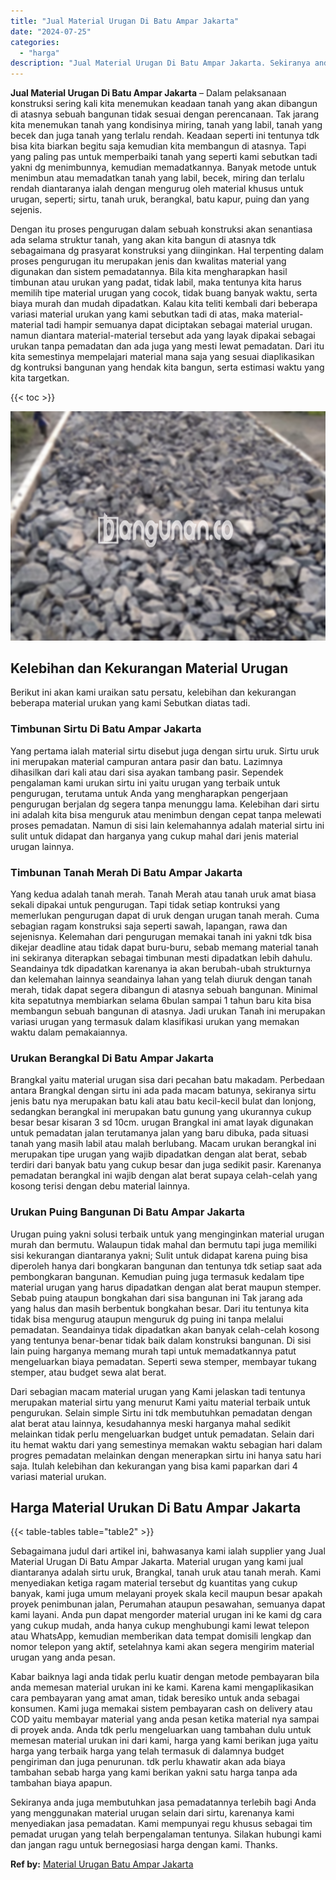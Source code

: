 ```yaml
---
title: "Jual Material Urugan Di Batu Ampar Jakarta"
date: "2024-07-25"
categories: 
  - "harga"
description: "Jual Material Urugan Di Batu Ampar Jakarta. Sekiranya anda juga membutuhkan jasa pemadatannya terlebih bagi Anda yang menggunakan material urugan selain dari..."
---
```


**Jual Material Urugan Di Batu Ampar Jakarta** – Dalam pelaksanaan konstruksi sering kali kita menemukan keadaan tanah yang akan dibangun di atasnya sebuah bangunan tidak sesuai dengan perencanaan. Tak jarang kita menemukan tanah yang kondisinya miring, tanah yang labil, tanah yang becek dan juga tanah yang terlalu rendah. Keadaan seperti ini tentunya tdk bisa kita biarkan begitu saja kemudian kita membangun di atasnya. Tapi yang paling pas untuk memperbaiki tanah yang seperti kami sebutkan tadi yakni dg menimbunnya, kemudian memadatkannya. Banyak metode untuk menimbun atau memadatkan tanah yang labil, becek, miring dan terlalu rendah diantaranya ialah dengan mengurug oleh material khusus untuk urugan, seperti; sirtu, tanah uruk, berangkal, batu kapur, puing dan yang sejenis.

Dengan itu proses pengurugan dalam sebuah konstruksi akan senantiasa ada selama struktur tanah, yang akan kita bangun di atasnya tdk sebagaimana dg prasyarat konstruksi yang diinginkan. Hal terpenting dalam proses pengurugan itu merupakan jenis dan kwalitas material yang digunakan dan sistem pemadatannya. Bila kita mengharapkan hasil timbunan atau urukan yang padat, tidak labil, maka tentunya kita harus memilih tipe material urugan yang cocok, tidak buang banyak waktu, serta biaya murah dan mudah dipadatkan. Kalau kita teliti kembali dari beberapa variasi material urukan yang kami sebutkan tadi di atas, maka material-material tadi hampir semuanya dapat diciptakan sebagai material urugan. namun diantara material-material tersebut ada yang layak dipakai sebagai urukan tanpa pemadatan dan ada juga yang mesti lewat pemadatan. Dari itu kita semestinya mempelajari material mana saja yang sesuai diaplikasikan dg kontruksi bangunan yang hendak kita bangun, serta estimasi waktu yang kita targetkan.

{{< toc >}}

![Jual Material Urugan Di Batu Ampar Jakarta](/images/jual-urugan-32.png)

## Kelebihan dan Kekurangan Material Urugan

Berikut ini akan kami uraikan satu persatu, kelebihan dan kekurangan beberapa material urukan yang kami Sebutkan diatas tadi.

### Timbunan Sirtu Di Batu Ampar Jakarta

Yang pertama ialah material sirtu disebut juga dengan sirtu uruk. Sirtu uruk ini merupakan material campuran antara pasir dan batu. Lazimnya dihasilkan dari kali atau dari sisa ayakan tambang pasir. Sependek pengalaman kami urukan sirtu ini yaitu urugan yang terbaik untuk pengurugan, terutama untuk Anda yang mengharapkan pengerjaan pengurugan berjalan dg segera tanpa menunggu lama. Kelebihan dari sirtu ini adalah kita bisa menguruk atau menimbun dengan cepat tanpa melewati proses pemadatan. Namun di sisi lain kelemahannya adalah material sirtu ini sulit untuk didapat dan harganya yang cukup mahal dari jenis material urugan lainnya.

### Timbunan Tanah Merah Di Batu Ampar Jakarta

Yang kedua adalah tanah merah. Tanah Merah atau tanah uruk amat biasa sekali dipakai untuk pengurugan. Tapi tidak setiap kontruksi yang memerlukan pengurugan dapat di uruk dengan urugan tanah merah. Cuma sebagian ragam konstruksi saja seperti sawah, lapangan, rawa dan sejenisnya. Kelemahan dari pengurugan memakai tanah ini yakni tdk bisa dikejar deadline atau tidak dapat buru-buru, sebab memang material tanah ini sekiranya diterapkan sebagai timbunan mesti dipadatkan lebih dahulu. Seandainya tdk dipadatkan karenanya ia akan berubah-ubah strukturnya dan kelemahan lainnya seandainya lahan yang telah diuruk dengan tanah merah, tidak dapat segera dibangun di atasnya sebuah bangunan. Minimal kita sepatutnya membiarkan selama 6bulan sampai 1 tahun baru kita bisa membangun sebuah bangunan di atasnya. Jadi urukan Tanah ini merupakan variasi urugan yang termasuk dalam klasifikasi urukan yang memakan waktu dalam pemakaiannya.

### Urukan Berangkal Di Batu Ampar Jakarta

Brangkal yaitu material urugan sisa dari pecahan batu makadam. Perbedaan antara Brangkal dengan sirtu ini ada pada macam batunya, sekiranya sirtu jenis batu nya merupakan batu kali atau batu kecil-kecil bulat dan lonjong, sedangkan berangkal ini merupakan batu gunung yang ukurannya cukup besar besar kisaran 3 sd 10cm. urugan Brangkal ini amat layak digunakan untuk pemadatan jalan terutamanya jalan yang baru dibuka, pada situasi tanah yang masih labil atau malah berlubang. Macam urukan berangkal ini merupakan tipe urugan yang wajib dipadatkan dengan alat berat, sebab terdiri dari banyak batu yang cukup besar dan juga sedikit pasir. Karenanya pemadatan berangkal ini wajib dengan alat berat supaya celah-celah yang kosong terisi dengan debu material lainnya.

### Urukan Puing Bangunan Di Batu Ampar Jakarta

Urugan puing yakni solusi terbaik untuk yang menginginkan material urugan murah dan bermutu. Walaupun tidak mahal dan bermutu tapi juga memiliki sisi kekurangan diantaranya yakni; Sulit untuk didapat karena puing bisa diperoleh hanya dari bongkaran bangunan dan tentunya tdk setiap saat ada pembongkaran bangunan. Kemudian puing juga termasuk kedalam tipe material urugan yang harus dipadatkan dengan alat berat maupun stemper. Sebab puing ataupun bongkahan dari sisa bangunan ini Tak jarang ada yang halus dan masih berbentuk bongkahan besar. Dari itu tentunya kita tidak bisa mengurug ataupun menguruk dg puing ini tanpa melalui pemadatan. Seandainya tidak dipadatkan akan banyak celah-celah kosong yang tentunya benar-benar tidak baik dalam konstruksi bangunan. Di sisi lain puing harganya memang murah tapi untuk memadatkannya patut mengeluarkan biaya pemadatan. Seperti sewa stemper, membayar tukang stemper, atau budget sewa alat berat.

Dari sebagian macam material urugan yang Kami jelaskan tadi tentunya merupakan material sirtu yang menurut Kami yaitu material terbaik untuk pengurukan. Selain simple Sirtu ini tdk membutuhkan pemadatan dengan alat berat atau lainnya, kesudahannya meski harganya mahal sedikit melainkan tidak perlu mengeluarkan budget untuk pemadatan. Selain dari itu hemat waktu dari yang semestinya memakan waktu sebagian hari dalam progres pemadatan melainkan dengan menerapkan sirtu ini hanya satu hari saja. Itulah kelebihan dan kekurangan yang bisa kami paparkan dari 4 variasi material urukan.

## Harga Material Urukan Di Batu Ampar Jakarta

{{< table-tables table="table2" >}}

Sebagaimana judul dari artikel ini, bahwasanya kami ialah supplier yang Jual Material Urugan Di Batu Ampar Jakarta. Material urugan yang kami jual diantaranya adalah sirtu uruk, Brangkal, tanah uruk atau tanah merah. Kami menyediakan ketiga ragam material tersebut dg kuantitas yang cukup banyak, kami juga umum melayani proyek skala kecil maupun besar apakah proyek penimbunan jalan, Perumahan ataupun pesawahan, semuanya dapat kami layani. Anda pun dapat mengorder material urugan ini ke kami dg cara yang cukup mudah, anda hanya cukup menghubungi kami lewat telepon atau WhatsApp, kemudian memberikan data tempat domisili lengkap dan nomor telepon yang aktif, setelahnya kami akan segera mengirim material urugan yang anda pesan.

Kabar baiknya lagi anda tidak perlu kuatir dengan metode pembayaran bila anda memesan material urukan ini ke kami. Karena kami mengaplikasikan cara pembayaran yang amat aman, tidak beresiko untuk anda sebagai konsumen. Kami juga memakai sistem pembayaran cash on delivery atau COD yaitu membayar material yang anda pesan ketika material nya sampai di proyek anda. Anda tdk perlu mengeluarkan uang tambahan dulu untuk memesan material urukan ini dari kami, harga yang kami berikan juga yaitu harga yang terbaik harga yang telah termasuk di dalamnya budget pengiriman dan juga penurunan. tdk perlu khawatir akan ada biaya tambahan sebab harga yang kami berikan yakni satu harga tanpa ada tambahan biaya apapun.

Sekiranya anda juga membutuhkan jasa pemadatannya terlebih bagi Anda yang menggunakan material urugan selain dari sirtu, karenanya kami menyediakan jasa pemadatan. Kami mempunyai regu khusus sebagai tim pemadat urugan yang telah berpengalaman tentunya. Silakan hubungi kami dan jangan ragu untuk bernegosiasi harga dengan kami. Thanks.

**Ref by:** [Material Urugan Batu Ampar Jakarta](https://id.wikipedia.org/wiki/Material)
